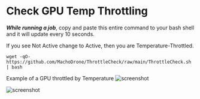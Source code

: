 # Check GPU Temp Throttling

***While running a job***, copy and paste this entire command to your bash shell and it will update every 10 seconds.

If you see Not Active change to Active, then you are Temperature-Throttled.

```wget -qO- https://github.com/MachoDrone/ThrottleCheck/raw/main/ThrottleCheck.sh | bash```

Example of a GPU throttled by Temperature
![screenshot](Active.png)

![screenshot](z1-Throttle.png)
